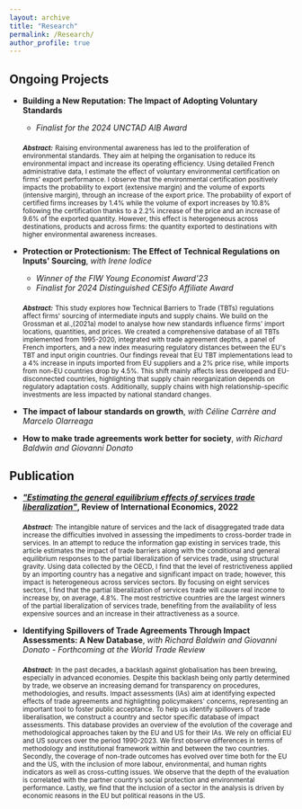 ```yaml
---
layout: archive
title: "Research"
permalink: /Research/
author_profile: true
---
```


## Ongoing Projects 



- **Building a New Reputation: The Impact of Adopting Voluntary Standards**
  - *Finalist for the 2024 UNCTAD AIB Award*

   <sub>***Abstract:***</sub> <sub>Raising environmental awareness has led to the proliferation of environmental standards. They aim at helping the organisation to reduce its environmental impact and increase its operating efficiency. Using detailed French administrative data, I estimate the effect of voluntary environmental certification on firms' export performance. I observe that the environmental certification positively impacts the probability to export (extensive margin) and the volume of exports (intensive margin), through an increase of the export price. The probability of export of certified firms increases by 1.4% while the volume of export increases by 10.8% following the certification thanks to a 2.2% increase of the price and an increase of 9.6% of the exported quantity. However, this effect is heterogeneous across destinations, products and across firms: the quantity exported to destinations with higher environmental awareness increases.</sub>

 - **Protection or Protectionism: The Effect of Technical Regulations on Inputs' Sourcing**, *with Irene Iodice*  
   - *Winner of the FIW Young Economist Award'23*
   - *Finalist for 2024 Distinguished CESifo Affiliate Award*

    <sub>***Abstract:***</sub> <sub>This study explores how Technical Barriers to Trade (TBTs) regulations affect firms' sourcing of intermediate inputs and supply chains. We build on the Grossman et al.,(2021a) model to analyse how new standards influence firms' import locations, quantities, and prices. We created a comprehensive database of all TBTs implemented from 1995-2020, integrated with trade agreement depths, a panel of French importers, and a new index measuring regulatory distances between the EU's TBT and input origin countries. Our findings reveal that EU TBT implementations lead to a 4% increase in inputs imported from EU suppliers and a 2% price rise, while imports from non-EU countries drop by 4.5%. This shift mainly affects less developed and EU-disconnected countries, highlighting that supply chain reorganization depends on regulatory adaptation costs. Additionally, supply chains with high relationship-specific investments are less impacted by national standard changes.</sub>

  - **The impact of labour standards on growth**, *with Céline Carrère and Marcelo Olarreaga*

  - **How to make trade agreements work better for society**, *with Richard Baldwin and Giovanni Donato*


## Publication


- ***["Estimating the general equilibrium effects of services trade liberalization"](https://onlinelibrary.wiley.com/doi/full/10.1111/roie.12635)*, Review of International Economics, 2022**


   <sub>***Abstract:***</sub> <sub>The intangible nature of services and the lack of disaggregated trade data increase the difficulties involved in assessing the impediments to cross-border trade in services. In an attempt to reduce the information gap existing in services trade, this article estimates the impact of trade barriers along with the conditional and general equilibrium responses to the partial liberalization of services trade, using structural gravity. Using data collected by the OECD, I find that the level of restrictiveness applied by an importing country has a negative and significant impact on trade; however, this impact is heterogeneous across services sectors. By focusing on eight services sectors, I find that the partial liberalization of services trade will cause real income to increase by, on average, 4.8%. The most restrictive countries are the largest winners of the partial liberalization of services trade, benefiting from the availability of less expensive sources and an increase in their attractiveness as a source.</sub>

   
 - **Identifying Spillovers of Trade Agreements Through Impact Assessments: A New Database**, *with Richard Baldwin and Giovanni Donato* *- Forthcoming at the World Trade Review*

   <sub>***Abstract:***</sub> <sub>In the past decades, a backlash against globalisation has been brewing, especially in advanced economies. Despite this backlash being only partly determined by trade, we observe an increasing demand for transparency on procedures, methodologies, and results. Impact assessments (IAs) aim at identifying expected effects of trade agreements and highlighting policymakers' concerns, representing an important tool to foster public acceptance. To help us identify spillovers of trade liberalisation, we construct a country and sector specific database of impact assessments. This database provides an overview of the evolution of the coverage and methodological approaches taken by the EU and US for their IAs. We rely on official EU and US sources over the period 1990-2023. We first observe differences in terms of methodology and institutional framework within and between the two countries. Secondly, the coverage of non-trade outcomes has evolved over time both for the EU and the US, with the inclusion of more labour, environmental, and human rights indicators as well as cross-cutting issues. We observe that the depth of the evaluation is correlated with the partner country’s social protection and environmental performance. Lastly, we find that the inclusion of a sector in the analysis is driven by economic reasons in the EU but political reasons in the US.</sub>
   









   



